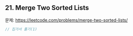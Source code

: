 ## 21. Merge Two Sorted Lists

문제:
https://leetcode.com/problems/merge-two-sorted-lists/
```java
// 집가서 풀기(1)

```
